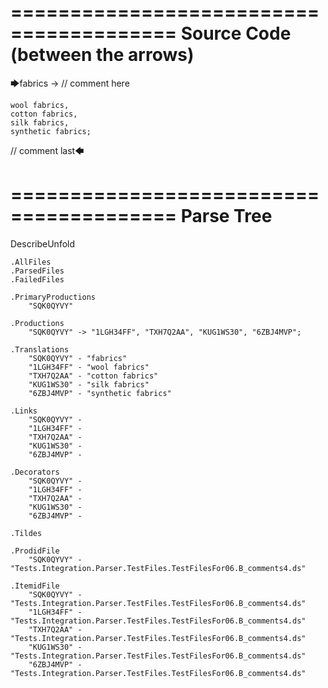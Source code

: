 ========================================
Source Code (between the arrows)
========================================

🡆fabrics -> // comment here

    wool fabrics,
    cotton fabrics,
    silk fabrics,
    synthetic fabrics;

// comment last🡄

========================================
Parse Tree
========================================
DescribeUnfold

    .AllFiles
    .ParsedFiles
    .FailedFiles

    .PrimaryProductions
        "SQK0QYVY" 

    .Productions
        "SQK0QYVY" -> "1LGH34FF", "TXH7Q2AA", "KUG1WS30", "6ZBJ4MVP";

    .Translations
        "SQK0QYVY" - "fabrics"
        "1LGH34FF" - "wool fabrics"
        "TXH7Q2AA" - "cotton fabrics"
        "KUG1WS30" - "silk fabrics"
        "6ZBJ4MVP" - "synthetic fabrics"

    .Links
        "SQK0QYVY" - 
        "1LGH34FF" - 
        "TXH7Q2AA" - 
        "KUG1WS30" - 
        "6ZBJ4MVP" - 

    .Decorators
        "SQK0QYVY" - 
        "1LGH34FF" - 
        "TXH7Q2AA" - 
        "KUG1WS30" - 
        "6ZBJ4MVP" - 

    .Tildes

    .ProdidFile
        "SQK0QYVY" - "Tests.Integration.Parser.TestFiles.TestFilesFor06.B_comments4.ds"

    .ItemidFile
        "SQK0QYVY" - "Tests.Integration.Parser.TestFiles.TestFilesFor06.B_comments4.ds"
        "1LGH34FF" - "Tests.Integration.Parser.TestFiles.TestFilesFor06.B_comments4.ds"
        "TXH7Q2AA" - "Tests.Integration.Parser.TestFiles.TestFilesFor06.B_comments4.ds"
        "KUG1WS30" - "Tests.Integration.Parser.TestFiles.TestFilesFor06.B_comments4.ds"
        "6ZBJ4MVP" - "Tests.Integration.Parser.TestFiles.TestFilesFor06.B_comments4.ds"

